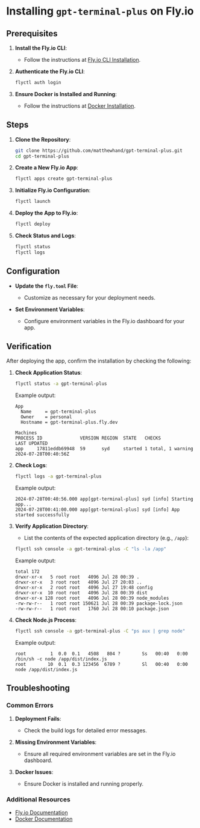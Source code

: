 # Installing `gpt-terminal-plus` on Fly.io

## Prerequisites

1. **Install the Fly.io CLI**:
    - Follow the instructions at [Fly.io CLI Installation](https://fly.io/docs/hands-on/install-flyctl/).

2. **Authenticate the Fly.io CLI**:
    ```bash
    flyctl auth login
    ```

3. **Ensure Docker is Installed and Running**:
    - Follow the instructions at [Docker Installation](https://docs.docker.com/get-docker/).

## Steps

1. **Clone the Repository**:
    ```bash
    git clone https://github.com/matthewhand/gpt-terminal-plus.git
    cd gpt-terminal-plus
    ```

2. **Create a New Fly.io App**:
    ```bash
    flyctl apps create gpt-terminal-plus
    ```

3. **Initialize Fly.io Configuration**:
    ```bash
    flyctl launch
    ```

4. **Deploy the App to Fly.io**:
    ```bash
    flyctl deploy
    ```

5. **Check Status and Logs**:
    ```bash
    flyctl status
    flyctl logs
    ```

## Configuration

- **Update the `fly.toml` File**:
    - Customize as necessary for your deployment needs.
  
- **Set Environment Variables**:
    - Configure environment variables in the Fly.io dashboard for your app.

## Verification

After deploying the app, confirm the installation by checking the following:

1. **Check Application Status**:
    ```bash
    flyctl status -a gpt-terminal-plus
    ```
    Example output:
    ```plaintext
    App
      Name     = gpt-terminal-plus
      Owner    = personal
      Hostname = gpt-terminal-plus.fly.dev

    Machines
    PROCESS ID              VERSION REGION  STATE   CHECKS               LAST UPDATED
    app     17811eddb69948  59      syd     started 1 total, 1 warning   2024-07-28T00:40:56Z
    ```

2. **Check Logs**:
    ```bash
    flyctl logs -a gpt-terminal-plus
    ```
    Example output:
    ```plaintext
    2024-07-28T00:40:56.000 app[gpt-terminal-plus] syd [info] Starting app...
    2024-07-28T00:41:00.000 app[gpt-terminal-plus] syd [info] App started successfully
    ```

3. **Verify Application Directory**:
    - List the contents of the expected application directory (e.g., `/app`):
    ```bash
    flyctl ssh console -a gpt-terminal-plus -C "ls -la /app"
    ```
    Example output:
    ```plaintext
    total 172
    drwxr-xr-x   5 root root   4096 Jul 28 00:39 .
    drwxr-xr-x   3 root root   4096 Jul 27 20:03 ..
    drwxr-xr-x   2 root root   4096 Jul 27 19:48 config
    drwxr-xr-x  10 root root   4096 Jul 28 00:39 dist
    drwxr-xr-x 128 root root   4096 Jul 28 00:39 node_modules
    -rw-rw-r--   1 root root 150621 Jul 28 00:39 package-lock.json
    -rw-rw-r--   1 root root   1760 Jul 28 00:10 package.json
    ```

4. **Check Node.js Process**:
    ```bash
    flyctl ssh console -a gpt-terminal-plus -C "ps aux | grep node"
    ```
    Example output:
    ```plaintext
    root         1  0.0  0.1   4508   804 ?        Ss   00:40   0:00 /bin/sh -c node /app/dist/index.js
    root        10  0.1  0.3 123456  6789 ?        Sl   00:40   0:00 node /app/dist/index.js
    ```

## Troubleshooting

### Common Errors

1. **Deployment Fails**:
    - Check the build logs for detailed error messages.

2. **Missing Environment Variables**:
    - Ensure all required environment variables are set in the Fly.io dashboard.

3. **Docker Issues**:
    - Ensure Docker is installed and running properly.

### Additional Resources

- [Fly.io Documentation](https://fly.io/docs/)
- [Docker Documentation](https://docs.docker.com/)
